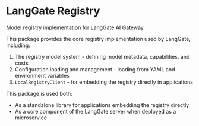 # LangGate Registry

Model registry implementation for LangGate AI Gateway.

This package provides the core registry implementation used by LangGate, including:

1. The registry model system - defining model metadata, capabilities, and costs
2. Configuration loading and management - loading from YAML and environment variables
3. `LocalRegistryClient` - for embedding the registry directly in applications

This package is used both:
- As a standalone library for applications embedding the registry directly
- As a core component of the LangGate server when deployed as a microservice
